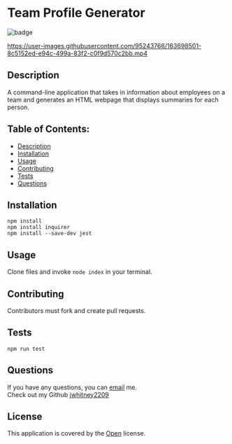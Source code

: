 
  # Team Profile Generator
  
  ![badge](https://img.shields.io/badge/License-Open-brightgreen)
  
  

https://user-images.githubusercontent.com/95243766/163698501-8c5152ed-e94c-499a-83f2-c0f9d570c2bb.mp4



  ## Description
  A command-line application that takes in information about employees on a team and generates an HTML webpage that displays summaries for each person. 

  ## Table of Contents:
  - [ Description ](#description)
  - [ Installation ](#installation)
  - [ Usage ](#usage)
  - [ Contributing ](#contributing)
  - [ Tests ](#tests)
  - [ Questions ](#questions)

  ## Installation
  ```
  npm install
  npm install inquirer
  npm install --save-dev jest
  ```

  ## Usage
  Clone files and invoke `node index` in your terminal.

  ## Contributing
  Contributors must fork and create pull requests.

  ## Tests
  ```
  npm run test
  ```

  ## Questions
  If you have any questions, you can [email](mailto:jwhitney.xvi@gmail.com) me. <br />
  Check out my Github [jwhitney2209](https://github.com/jwhitney2209)

  
  ## License
  
  
  This application is covered by the [Open](https://opensource.org/licenses/Open) license.
  
  
